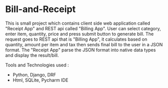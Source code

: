 # Bill-and-Receipt

This is small project which contains client side web application called "Receipt App" and REST api called "Billing App".
User can select category, enter item, quantity, price and press submit button to generate bill. 
The request goes to REST api that is "Billing App", it calculates based on quantity, amount per item and tax then sends final bill to the user in a JSON format. The "Receipt App" parse the JSON format into native data types and display the result/bill.

Tools and Technologies used :

- Python, Django, DRF
- Html, SQLite, Pycharm IDE
